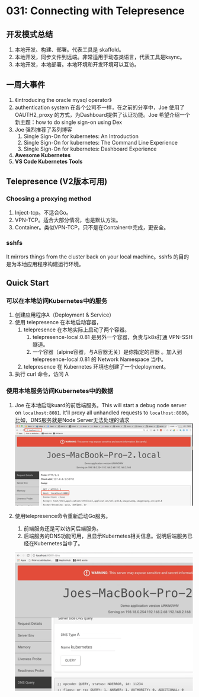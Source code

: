 # 031: Connecting with Telepresence

##  开发模式总结

1. 本地开发、构建、部署。代表工具是 skaffold。
2. 本地开发，同步文件到远端。非常适用于动态类语言，代表工具是ksync。
3. 本地开发，本地部署。本地环境和开发环境可以互访。

## 一周大事件

1. 《introducing the oracle mysql operator》
2. authentication system 在各个公司不一样，在之前的分享中，Joe 使用了OAUTH2_proxy 的方式，为Dashboard提供了认证功能。Joe 希望介绍一个新主题：how to do single sign-on using Dex
3. Joe 强烈推荐了系列博客
   1. Single Sign-On for kubernetes: An Introduction
   2. Single Sign-On for kubernetes: The Command Line Experience
   3. Single Sign-On for kubernetes: Dashboard Experience
4. **Awesome Kubernetes**
5. **VS Code Kubernetes Tools**

## Telepresence (V2版本可用)

### Choosing a proxying method

1. Inject-tcp。不适合Go。
2. VPN-TCP。适合大部分情况，也是默认方法。
3. Container。类似VPN-TCP，只不是在Container中完成，更安全。

### sshfs

It mirrors things from the cluster back on your local machine。sshfs 的目的是为本地应用程序构建运行环境。

## Quick Start

### 可以在本地访问Kubernetes中的服务

1. 创建应用程序A（Deployment & Service）
2. 使用 telepresence 在本地启动容器，
   1. telepresence 在本地实际上启动了两个容器。
      1. telepresence-local:0.81 是另外一个容器，负责与k8s打通 VPN-SSH 隧道。
      2. 一个容器（alpine容器，与A容器无关）是你指定的容器 。加入到 telepresence-local:0.81  的 Network Namespace 当中。
   2. telepresence 在 Kubernetes 环境也创建了一个deployment。
3. 执行 curl 命令，访问 A

### 使用本地服务访问Kubernetes中的数据

1. Joe 在本地启动kuard的前后端服务。This will start a debug node server on `localhost:8081`. It'll proxy all unhandled requests to `localhost:8080`。比如，DNS服务就是Node Server无法处理的请求![image-20210504220951371](https://raw.githubusercontent.com/yandongxiao/typera/main/img/image-20210504220951371.png)

2. 使用telepresence命令重新启动Go服务。

   1. 前端服务还是可以访问后端服务。
   2. 后端服务的DNS功能可用，且显示Kubernetes相关信息。说明后端服务已经在Kubernetes当中了。

   ![image-20210504221401716](https://raw.githubusercontent.com/yandongxiao/typera/main/img/image-20210504221401716.png)